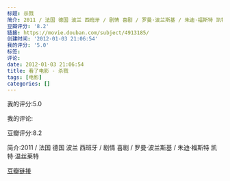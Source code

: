 ```yaml
---
标题: 杀戮
简介: 2011 / 法国 德国 波兰 西班牙 / 剧情 喜剧 / 罗曼·波兰斯基 / 朱迪·福斯特 凯特·温丝莱特
豆瓣评分: '8.2'
链接: https://movie.douban.com/subject/4913185/
创建时间: '2012-01-03 21:06:54'
我的评分: '5.0'
标签:
评论:
date: 2012-01-03 21:06:54
title: 看了电影 - 杀戮
tags: [电影]
categories: []
---
```


我的评分:5.0

我的评论:

豆瓣评分:8.2

简介:2011 / 法国 德国 波兰 西班牙 / 剧情 喜剧 / 罗曼·波兰斯基 / 朱迪·福斯特 凯特·温丝莱特

[豆瓣链接](https://movie.douban.com/subject/4913185/)


